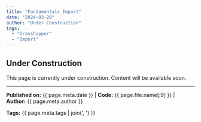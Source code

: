 ```yaml
---
title: "Fundamentals Import"
date: "2024-03-20"
author: "Under Construction"
tags:
  - "Grasshopper"
  - "Import"
---
```


## Under Construction

This page is currently under construction. Content will be available soon.

---
**Published on:** {{ page.meta.date }} | **Code:** {{ page.file.name[:9] }}  | **Author:** {{ page.meta.author }}

**Tags:** {{ page.meta.tags | join(', ') }} 
